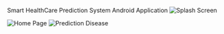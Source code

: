 Smart HealthCare Prediction System Android Application
![Splash Screen](https://github.com/sangitakar798/AndroidSmartHealth/assets/96827736/12a77801-18de-44b4-a19e-eccafeafeffb)

![Home Page](https://github.com/sangitakar798/AndroidSmartHealth/assets/96827736/4f3b4e86-62e8-4f25-818d-69d525404505)
![Prediction Disease](https://github.com/sangitakar798/AndroidSmartHealth/assets/96827736/1f63b7f7-c1bf-4dab-8b33-d7a8789b8530)
